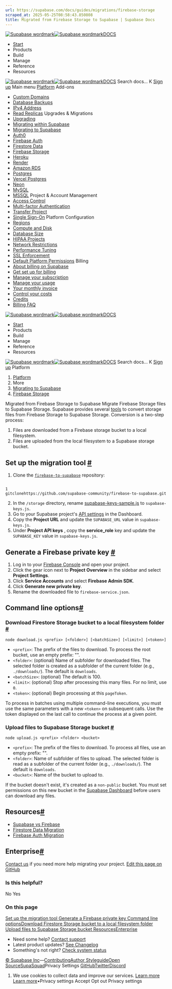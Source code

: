 ```yaml
---
url: https://supabase.com/docs/guides/migrations/firebase-storage
scraped_at: 2025-05-25T08:58:43.850808
title: Migrated from Firebase Storage to Supabase | Supabase Docs
---
```


[![Supabase wordmark](https://supabase.com/docs/_next/image?url=%2Fdocs%2Fsupabase-dark.svg&w=256&q=75)![Supabase wordmark](https://supabase.com/docs/_next/image?url=%2Fdocs%2Fsupabase-light.svg&w=256&q=75)DOCS](https://supabase.com/docs)
  * [Start](https://supabase.com/docs/guides/getting-started)
  * Products 
  * Build 
  * Manage 
  * Reference 
  * Resources 


[![Supabase wordmark](https://supabase.com/docs/_next/image?url=%2Fdocs%2Fsupabase-dark.svg&w=256&q=75)![Supabase wordmark](https://supabase.com/docs/_next/image?url=%2Fdocs%2Fsupabase-light.svg&w=256&q=75)DOCS](https://supabase.com/docs)
Search docs...
K
[Sign up](https://supabase.com/dashboard)
Main menu
[Platform](https://supabase.com/docs/guides/platform)
Add-ons
  * [Custom Domains](https://supabase.com/docs/guides/platform/custom-domains)
  * [Database Backups](https://supabase.com/docs/guides/platform/backups)
  * [IPv4 Address](https://supabase.com/docs/guides/platform/ipv4-address)
  * [Read Replicas](https://supabase.com/docs/guides/platform/read-replicas)
Upgrades & Migrations
  * [Upgrading](https://supabase.com/docs/guides/platform/upgrading)
  * [Migrating within Supabase](https://supabase.com/docs/guides/platform/migrating-within-supabase)
  * [Migrating to Supabase](https://supabase.com/docs/guides/platform/migrating-to-supabase)
  * [Auth0](https://supabase.com/docs/guides/platform/migrating-to-supabase/auth0)
  * [Firebase Auth](https://supabase.com/docs/guides/platform/migrating-to-supabase/firebase-auth)
  * [Firestore Data](https://supabase.com/docs/guides/platform/migrating-to-supabase/firestore-data)
  * [Firebase Storage](https://supabase.com/docs/guides/platform/migrating-to-supabase/firebase-storage)
  * [Heroku](https://supabase.com/docs/guides/platform/migrating-to-supabase/heroku)
  * [Render](https://supabase.com/docs/guides/platform/migrating-to-supabase/render)
  * [Amazon RDS](https://supabase.com/docs/guides/platform/migrating-to-supabase/amazon-rds)
  * [Postgres](https://supabase.com/docs/guides/platform/migrating-to-supabase/postgres)
  * [Vercel Postgres](https://supabase.com/docs/guides/platform/migrating-to-supabase/vercel-postgres)
  * [Neon](https://supabase.com/docs/guides/platform/migrating-to-supabase/neon)
  * [MySQL](https://supabase.com/docs/guides/platform/migrating-to-supabase/mysql)
  * [MSSQL](https://supabase.com/docs/guides/platform/migrating-to-supabase/mssql)
Project & Account Management
  * [Access Control](https://supabase.com/docs/guides/platform/access-control)
  * [Multi-factor Authentication](https://supabase.com/docs/guides/platform/multi-factor-authentication)
  * [Transfer Project](https://supabase.com/docs/guides/platform/project-transfer)
  * [Single Sign-On](https://supabase.com/docs/guides/platform/sso)
Platform Configuration
  * [Regions](https://supabase.com/docs/guides/platform/regions)
  * [Compute and Disk](https://supabase.com/docs/guides/platform/compute-and-disk)
  * [Database Size](https://supabase.com/docs/guides/platform/database-size)
  * [HIPAA Projects](https://supabase.com/docs/guides/platform/hipaa-projects)
  * [Network Restrictions](https://supabase.com/docs/guides/platform/network-restrictions)
  * [Performance Tuning](https://supabase.com/docs/guides/platform/performance)
  * [SSL Enforcement](https://supabase.com/docs/guides/platform/ssl-enforcement)
  * [Default Platform Permissions](https://supabase.com/docs/guides/platform/permissions)
Billing
  * [About billing on Supabase](https://supabase.com/docs/guides/platform/billing-on-supabase)
  * [Get set up for billing](https://supabase.com/docs/guides/platform/get-set-up-for-billing)
  * [Manage your subscription](https://supabase.com/docs/guides/platform/manage-your-subscription)
  * [Manage your usage](https://supabase.com/docs/guides/platform/manage-your-usage)
  * [Your monthly invoice](https://supabase.com/docs/guides/platform/your-monthly-invoice)
  * [Control your costs](https://supabase.com/docs/guides/platform/cost-control)
  * [Credits](https://supabase.com/docs/guides/platform/credits)
  * [Billing FAQ](https://supabase.com/docs/guides/platform/billing-faq)


[![Supabase wordmark](https://supabase.com/docs/_next/image?url=%2Fdocs%2Fsupabase-dark.svg&w=256&q=75)![Supabase wordmark](https://supabase.com/docs/_next/image?url=%2Fdocs%2Fsupabase-light.svg&w=256&q=75)DOCS](https://supabase.com/docs)
  * [Start](https://supabase.com/docs/guides/getting-started)
  * Products 
  * Build 
  * Manage 
  * Reference 
  * Resources 


[![Supabase wordmark](https://supabase.com/docs/_next/image?url=%2Fdocs%2Fsupabase-dark.svg&w=256&q=75)![Supabase wordmark](https://supabase.com/docs/_next/image?url=%2Fdocs%2Fsupabase-light.svg&w=256&q=75)DOCS](https://supabase.com/docs)
Search docs...
K
[Sign up](https://supabase.com/dashboard)
Platform
  1. [Platform](https://supabase.com/docs/guides/platform)
  2. More
  3. [Migrating to Supabase](https://supabase.com/docs/guides/platform/migrating-to-supabase)
  4. [Firebase Storage](https://supabase.com/docs/guides/platform/migrating-to-supabase/firebase-storage)


Migrated from Firebase Storage to Supabase
Migrate Firebase Storage files to Supabase Storage.
Supabase provides several [tools](https://github.com/supabase-community/firebase-to-supabase/tree/main/storage) to convert storage files from Firebase Storage to Supabase Storage. Conversion is a two-step process:
  1. Files are downloaded from a Firebase storage bucket to a local filesystem.
  2. Files are uploaded from the local filesystem to a Supabase storage bucket.


## Set up the migration tool [#](https://supabase.com/docs/guides/platform/migrating-to-supabase/firebase-storage#set-up-migration-tool)
  1. Clone the [`firebase-to-supabase`](https://github.com/supabase-community/firebase-to-supabase) repository:
```

1
gitclonehttps://github.com/supabase-community/firebase-to-supabase.git

```

  2. In the `/storage` directory, rename [supabase-keys-sample.js](https://github.com/supabase-community/firebase-to-supabase/blob/main/storage/supabase-keys-sample.js) to `supabase-keys.js`.
  3. Go to your Supabase project's [API settings](https://supabase.com/dashboard/project/_/settings/api) in the Dashboard.
  4. Copy the **Project URL** and update the `SUPABASE_URL` value in `supabase-keys.js`.
  5. Under **Project API keys** , copy the **service_role** key and update the `SUPABASE_KEY` value in `supabase-keys.js`.


## Generate a Firebase private key [#](https://supabase.com/docs/guides/platform/migrating-to-supabase/firebase-storage#generate-firebase-private-key)
  1. Log in to your [Firebase Console](https://console.firebase.google.com/project) and open your project.
  2. Click the gear icon next to **Project Overview** in the sidebar and select **Project Settings**.
  3. Click **Service Accounts** and select **Firebase Admin SDK**.
  4. Click **Generate new private key**.
  5. Rename the downloaded file to `firebase-service.json`.


## Command line options[#](https://supabase.com/docs/guides/platform/migrating-to-supabase/firebase-storage#command-line-options)
### Download Firestore Storage bucket to a local filesystem folder [#](https://supabase.com/docs/guides/platform/migrating-to-supabase/firebase-storage#download-firestore-storage-bucket)
`node download.js <prefix> [<folder>] [<batchSize>] [<limit>] [<token>]`
  * `<prefix>`: The prefix of the files to download. To process the root bucket, use an empty prefix: "".
  * `<folder>`: (optional) Name of subfolder for downloaded files. The selected folder is created as a subfolder of the current folder (e.g., `./downloads/`). The default is `downloads`.
  * `<batchSize>`: (optional) The default is 100.
  * `<limit>`: (optional) Stop after processing this many files. For no limit, use `0`.
  * `<token>`: (optional) Begin processing at this `pageToken`.


To process in batches using multiple command-line executions, you must use the same parameters with a new `<token>` on subsequent calls. Use the token displayed on the last call to continue the process at a given point.
### Upload files to Supabase Storage bucket [#](https://supabase.com/docs/guides/platform/migrating-to-supabase/firebase-storage#upload-to-supabase-storage-bucket)
`node upload.js <prefix> <folder> <bucket>`
  * `<prefix>`: The prefix of the files to download. To process all files, use an empty prefix: "".
  * `<folder>`: Name of subfolder of files to upload. The selected folder is read as a subfolder of the current folder (e.g., `./downloads/`). The default is `downloads`.
  * `<bucket>`: Name of the bucket to upload to.


If the bucket doesn't exist, it's created as a `non-public` bucket. You must set permissions on this new bucket in the [Supabase Dashboard](https://supabase.com/dashboard/project/_/storage/buckets) before users can download any files.
## Resources[#](https://supabase.com/docs/guides/platform/migrating-to-supabase/firebase-storage#resources)
  * [Supabase vs Firebase](https://supabase.com/alternatives/supabase-vs-firebase)
  * [Firestore Data Migration](https://supabase.com/docs/guides/migrations/firestore-data)
  * [Firebase Auth Migration](https://supabase.com/docs/guides/migrations/firebase-auth)


## Enterprise[#](https://supabase.com/docs/guides/platform/migrating-to-supabase/firebase-storage#enterprise)
[Contact us](https://forms.supabase.com/enterprise) if you need more help migrating your project.
[Edit this page on GitHub ](https://github.com/supabase/supabase/blob/master/apps/docs/content/guides/platform/migrating-to-supabase/firebase-storage.mdx)
### Is this helpful?
No Yes
### On this page
[Set up the migration tool ](https://supabase.com/docs/guides/platform/migrating-to-supabase/firebase-storage#set-up-migration-tool)[Generate a Firebase private key ](https://supabase.com/docs/guides/platform/migrating-to-supabase/firebase-storage#generate-firebase-private-key)[Command line options](https://supabase.com/docs/guides/platform/migrating-to-supabase/firebase-storage#command-line-options)[Download Firestore Storage bucket to a local filesystem folder ](https://supabase.com/docs/guides/platform/migrating-to-supabase/firebase-storage#download-firestore-storage-bucket)[Upload files to Supabase Storage bucket ](https://supabase.com/docs/guides/platform/migrating-to-supabase/firebase-storage#upload-to-supabase-storage-bucket)[Resources](https://supabase.com/docs/guides/platform/migrating-to-supabase/firebase-storage#resources)[Enterprise](https://supabase.com/docs/guides/platform/migrating-to-supabase/firebase-storage#enterprise)
  * Need some help?
[Contact support](https://supabase.com/support)
  * Latest product updates?
[See Changelog](https://supabase.com/changelog)
  * Something's not right?
[Check system status](https://status.supabase.com/)


[© Supabase Inc](https://supabase.com/)—[Contributing](https://github.com/supabase/supabase/blob/master/apps/docs/DEVELOPERS.md)[Author Styleguide](https://github.com/supabase/supabase/blob/master/apps/docs/CONTRIBUTING.md)[Open Source](https://supabase.com/open-source)[SupaSquad](https://supabase.com/supasquad)Privacy Settings
[GitHub](https://github.com/supabase/supabase)[Twitter](https://twitter.com/supabase)[Discord](https://discord.supabase.com/)
  1. We use cookies to collect data and improve our services. [Learn more](https://supabase.com/privacy#8-cookies-and-similar-technologies-used-on-our-european-services)
[Learn more](https://supabase.com/privacy#8-cookies-and-similar-technologies-used-on-our-european-services)•Privacy settings
Accept Opt out Privacy settings



